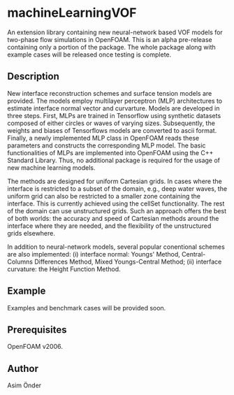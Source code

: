 
# machineLearningVOF
An extension library containing new neural-network based VOF models for two-phase flow simulations in OpenFOAM. This is an alpha pre-release containing only a portion of the package. The whole package along with example cases will be released once testing is complete.  

## Description
New interface reconstruction schemes and surface tension models are provided. The models employ multilayer perceptron (MLP) architectures to estimate interface normal vector and curvarture. Models are developed in three steps. First, MLPs are trained in Tensorflow using synthetic datasets composed of either circles or waves of varying sizes. Subsequently, the weights and biases of Tensorflows models are converted to ascii format. Finally, a newly implemented MLP class in OpenFOAM reads these parameters and constructs the corresponding MLP model. The basic functionalities of MLPs are implemented into OpenFOAM using the C++ Standard Library. Thus, no additional package is required for the usage of new machine learning models.  

The methods are designed for uniform Cartesian grids. In cases where the interface is restricted to a subset of the domain, e.g., deep water waves, the uniform grid can also be restricted to a smaller zone containing the interface. This is currently achieved using the cellSet functionality. The rest of the domain can use unstructured grids. Such an approach offers the best of both worlds: the accuracy and speed of Cartesian methods around the interface where they are needed, and the flexibility of the unstructured grids elsewhere. 

In addition to neural-network models, several popular conentional schemes are also implemented: (i) interface normal: Youngs' Method, Central-Columns Differences Method, Mixed Youngs-Central Method; (ii) interface curvature: the Height Function Method.

## Example 
Examples and benchmark cases will be provided soon.

## Prerequisites
OpenFOAM v2006.

## Author
Asim Önder



